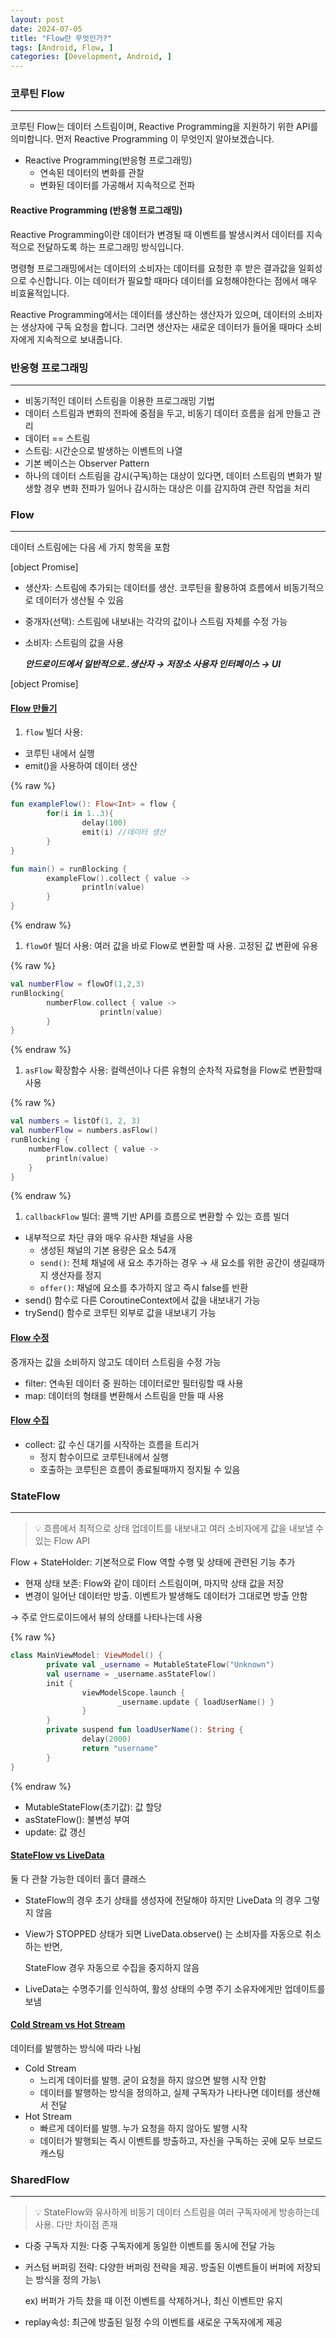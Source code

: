 ```yaml
---
layout: post
date: 2024-07-05
title: "Flow란 무엇인가?"
tags: [Android, Flow, ]
categories: [Development, Android, ]
---
```



### 코루틴 Flow


---


코루틴 Flow는 데이터 스트림이며, Reactive Programming을 지원하기 위한 API를 의미합니다. 먼저 Reactive Programming 이 무엇인지 알아보겠습니다.

- Reactive Programming(반응형 프로그래밍)
	- 연속된 데이터의 변화를 관찰
	- 변화된 데이터를 가공해서 지속적으로 전파


#### Reactive Programming (반응형 프로그래밍)


Reactive Programming이란 데이터가 변경될 때 이벤트를 발생시켜서 데이터를 지속적으로 전달하도록 하는 프로그래밍 방식입니다. 


명령형 프로그래밍에서는 데이터의 소비자는 데이터를 요청한 후 받은 결과값을 일회성으로 수신합니다. 이는 데이터가 필요할 때마다 데이터를 요청해야한다는 점에서 매우 비효율적입니다. 


Reactive Programming에서는 데이터를 생산하는 생산자가 있으며, 데이터의 소비자는 생상자에 구독 요청을 합니다. 그러면 생산자는 새로운 데이터가 들어올 때마다 소비자에게 지속적으로 보내줍니다.



### 반응형 프로그래밍


---

- 비동기적인 데이터 스트림을 이용한 프로그래밍 기법
- 데이터 스트림과 변화의 전파에 중점을 두고, 비동기 데이터 흐름을 쉽게 만들고 관리
- 데이터 == 스트림
- 스트림: 시간순으로 발생하는 이벤트의 나열
- 기본 베이스는 Observer Pattern
- 하나의 데이터 스트림을 감시(구독)하는 대상이 있다면, 데이터 스트림의 변화가 발생할 경우 변화 전파가 일어나 감시하는 대상은 이를 감지하여 관련 작업을 처리


### Flow


---


데이터 스트림에는 다음 세 가지 항목을 포함


[object Promise]

- 생산자: 스트림에 추가되는 데이터를 생산. 코루틴을 활용하여 흐름에서 비동기적으로 데이터가 생산될 수 있음
- 중개자(선택): 스트림에 내보내는 각각의 값이나 스트림 자체를 수정 가능
- 소비자: 스트림의 값을 사용

	_**안드로이드에서 일반적으로..생산자 → 저장소
	                                             사용자 인터페이스 → UI**_


[object Promise]



#### <u>Flow 만들기</u>

1. `flow` 빌더 사용:
- 코루틴 내에서 실행
- emit()을 사용하여 데이터 생산


{% raw %}
```kotlin
fun exampleFlow(): Flow<Int> = flow {
		for(i in 1..3){
				delay(100)
				emit(i) //데이터 생산
		}
}

fun main() = runBlocking {
		exampleFlow().collect { value ->
				println(value)
		}
}
```
{% endraw %}


1. `flowOf` 빌더 사용: 여러 값을 바로 Flow로 변환할 때 사용. 고정된 값 변환에 유용


{% raw %}
```kotlin
val numberFlow = flowOf(1,2,3)
runBlocking{
		numberFlow.collect { value ->
					println(value)
		}
}
```
{% endraw %}


1. `asFlow` 확장함수 사용: 컬렉션이나 다른 유형의 순차적 자료형을 Flow로 변환할때 사용


{% raw %}
```kotlin
val numbers = listOf(1, 2, 3)
val numberFlow = numbers.asFlow()
runBlocking {
    numberFlow.collect { value ->
        println(value)
    }
}
```
{% endraw %}


1. `callbackFlow` 빌더: 콜백 기반 API를 흐름으로 변환할 수 있는 흐름 빌더
- 내부적으로 차단 큐와 매우 유사한 채널을 사용
	- 생성된 채널의 기본 용량은 요소 54개
	- `send()`: 전체 채널에 새 요소 추가하는 경우  →  새 요소를 위한 공간이 생길때까지 생산자를 정지
	- `offer()`: 채널에 요소를 추가하지 않고 즉시 false를 반환
- send() 함수로 다른 CoroutineContext에서 값을 내보내기 가능
- trySend() 함수로 코루틴 외부로 값을 내보내기 가능


#### <u>Flow 수정</u>


중개자는 값을 소비하지 않고도 데이터 스트림을 수정 가능

- filter: 연속된 데이터 중 원하는 데이터로만 필터링할 때 사용
- map: 데이터의 형태를 변환해서 스트림을 만들 때 사용


#### <u>Flow 수집</u>

- collect: 값 수신 대기를 시작하는 흐름을 트리거
	- 정지 함수이므로 코루틴내에서 실행
	- 호출하는 코루틴은 흐름이 종료될때까지 정지될 수 있음


### StateFlow


---


> 💡 흐름에서 최적으로 상태 업데이트를 내보내고 여러 소비자에게 값을 내보낼 수 있는 Flow API


Flow + StateHolder: 기본적으로 Flow 역할 수행 및 상태에 관련된 기능 추가

- 현재 상태 보존: Flow와 같이 데이터 스트림이며, 마지막 상태 값을 저장
- 변경이 일어난 데이터만 방출. 이벤트가 발생해도 데이터가 그대로면 방출 안함

→ 주로 안드로이드에서 뷰의 상태를 나타나는데 사용



{% raw %}
```kotlin
class MainViewModel: ViewModel() {
		private val _username = MutableStateFlow("Unknown")
		val username = _username.asStateFlow()
		init {
				viewModelScope.launch {
						_username.update { loadUserName() }
				}
		}
		private suspend fun loadUserName(): String {
				delay(2000)
				return "username"
		}
}
```
{% endraw %}


- MutableStateFlow(초기값): 값 할당
- asStateFlow(): 불변성 부여
- update: 값 갱신


#### <u>StateFlow vs LiveData</u>


둘 다 관찰 가능한 데이터 홀더 클래스

- StateFlow의 경우 초기 상태를 생성자에 전달해야 하지만 LiveData 의 경우 그렇지 않음
- View가 STOPPED 상태가 되면 LiveData.observe() 는 소비자를 자동으로 취소하는 반면,

	StateFlow 경우 자동으로 수집을 중지하지 않음

- LiveData는 수명주기를 인식하여, 활성 상태의 수명 주기 소유자에게만 업데이트를 보냄


#### <u>Cold Stream vs Hot Stream</u>


데이터를 발행하는 방식에 따라 나뉨

- Cold Stream
	- 느리게 데이터를 발행. 굳이 요청을 하지 않으면 발행 시작 안함
	- 데이터를 발행하는 방식을 정의하고, 실제 구독자가 나타나면 데이터를 생산해서 전달
- Hot Stream
	- 빠르게 데이터를 발행. 누가 요청을 하지 않아도 발행 시작
	- 데이터가 발행되는 즉시 이벤트를 방출하고, 자신을 구독하는 곳에 모두 브로드캐스팅


### SharedFlow


---


> 💡 StateFlow와 유사하게 비동기 데이터 스트림을 여러 구독자에게 방송하는데 사용. 다만 차이점 존재

- 다중 구독자 지원: 다중 구독자에게 동일한 이벤트를 동시에 전달 가능
- 커스텀 버퍼링 전략: 다양한 버퍼링 전략을 제공. 방출된 이벤트들이 버퍼에 저장되는 방식을 정의 가능\

	ex) 버퍼가 가득 찼을 때 이전 이벤트를 삭제하거나, 최신 이벤트만 유지

- replay속성: 최근에 방출된 일정 수의 이벤트를 새로운 구독자에게 제공
